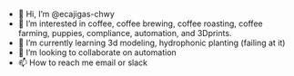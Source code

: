 - 👋 Hi, I’m @ecajigas-chwy
- 👀 I’m interested in coffee, coffee brewing, coffee roasting, coffee farming, puppies, compliance, automation, and 3Dprints.
- 🌱 I’m currently learning 3d modeling, hydrophonic planting (failing at it)
- 💞️ I’m looking to collaborate on automation
- 📫 How to reach me email or slack

<!---
ecajigas-chwy/ecajigas-chwy is a ✨ special ✨ repository because its `README.md` (this file) appears on your GitHub profile.
You can click the Preview link to take a look at your changes.
--->

